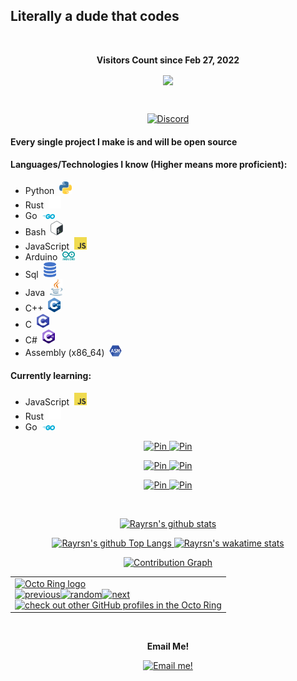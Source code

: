 ## Literally a dude that codes

<div align="center">
<br><p align="centre"><b>Visitors Count since Feb 27, 2022</b></p>  
<a href="#"><p align="center"><img align="center" src="https://profile-counter.glitch.me/{Rayrsn}/count.svg" /></p> </a>
<br></div>

<p align="center">
    <a href="https://dsc.gg/rayr">
    <img alt="Discord" src="https://discord.c99.nl/widget/theme-4/616702462526488616.png" />
  </a>
</p>

#### Every single project I make is and will be open source

#### Languages/Technologies I know (Higher means more proficient):
* Python&nbsp; <img src=https://github.com/Rayrsn/Rayrsn/raw/main/img/python.png width=20>
* Rust&nbsp; <img src=https://github.com/Rayrsn/Rayrsn/raw/main/img/rust.png width=20>
* Go&nbsp; <img src=https://github.com/Rayrsn/Rayrsn/raw/main/img/go.png width=20>
* Bash&nbsp; <img src=https://github.com/Rayrsn/Rayrsn/raw/main/img/bash.png width=20>
* JavaScript&nbsp; <img src=https://github.com/Rayrsn/Rayrsn/raw/main/img/js.png width=20>
* Arduino&nbsp; <img src=https://github.com/Rayrsn/Rayrsn/raw/main/img/arduino.png width=20>
* Sql&nbsp; <img src=https://github.com/Rayrsn/Rayrsn/raw/main/img/sql.png width=20>
* Java&nbsp; <img src=https://github.com/Rayrsn/Rayrsn/raw/main/img/java.png width=20>
* C++&nbsp; <img src=https://github.com/Rayrsn/Rayrsn/raw/main/img/c-plus-plus.png width=20>
* C&nbsp; <img src=https://github.com/Rayrsn/Rayrsn/raw/main/img/c.png width=20>
* C#&nbsp; <img src=https://github.com/Rayrsn/Rayrsn/raw/main/img/c-sharp.png width=20>
* Assembly (x86_64)&nbsp; <img src=https://github.com/Rayrsn/Rayrsn/raw/main/img/assembly.png width=20>

#### Currently learning:
* JavaScript&nbsp; <img src=https://github.com/Rayrsn/Rayrsn/raw/main/img/js.png width=20>
* Rust&nbsp; <img src=https://github.com/Rayrsn/Rayrsn/raw/main/img/rust.png width=20>
* Go&nbsp; <img src=https://github.com/Rayrsn/Rayrsn/raw/main/img/go.png width=20>

<p align="center">
    <a href="https://github.com/Rayrsn/Discord-Custom-RPC">
    <img alt="Pin" src="https://github-readme-stats-git-masterrstaa-rickstaa.vercel.app/api/pin/?username=Rayrsn&repo=Discord-Custom-RPC&show_owner=true&theme=tokyonight" />
  </a>
    <a href="https://github.com/Rayrsn/Spotify-Ad-Killer">
    <img alt="Pin" src="https://github-readme-stats-git-masterrstaa-rickstaa.vercel.app/api/pin/?username=Rayrsn&repo=Spotify-Ad-Killer&show_owner=true&theme=tokyonight" />
  </a>
</p>

<p align="center">
  <a href="https://github.com/Rayrsn/Minecraft-Auto-Mod-Downloader">
    <img alt="Pin" src="https://github-readme-stats-git-masterrstaa-rickstaa.vercel.app/api/pin/?username=Rayrsn&repo=Minecraft-Auto-Mod-Downloader&show_owner=true&theme=tokyonight" />
  </a>
    <a href="https://github.com/Rayrsn/Curseforge-Modpack-Downloader">
    <img alt="Pin" src="https://github-readme-stats-git-masterrstaa-rickstaa.vercel.app/api/pin/?username=Rayrsn&repo=Curseforge-Modpack-Downloader&show_owner=true&theme=tokyonight" />
  </a>
</p>

<p align="center">
    <a href="https://github.com/Rayrsn/Discord-RPC-cli">
    <img alt="Pin" src="https://github-readme-stats-git-masterrstaa-rickstaa.vercel.app/api/pin/?username=Rayrsn&repo=Discord-RPC-cli&show_owner=true&theme=tokyonight" />
  </a>
<a href="https://github.com/Rayrsn/Weather-Cli">
    <img alt="Pin" src="https://github-readme-stats-git-masterrstaa-rickstaa.vercel.app/api/pin/?username=Rayrsn&repo=Weather-Cli&show_owner=true&theme=tokyonight" />
  </a>
</p>
  
<br>

<p align="center">
  <a href="https://github.com/Rayrsn?tab=repositories">
    <img alt="Rayrsn's github stats" src="https://github-readme-stats-git-masterrstaa-rickstaa.vercel.app/api?username=Rayrsn&theme=tokyonight&layout=compact&count_private=true" />
  </a>
</p>

<p align="center">
  <a href="https://github.com/Rayrsn?tab=repositories">
    <img alt="Rayrsn's github Top Langs" src="https://github-readme-stats-git-masterrstaa-rickstaa.vercel.app/api/top-langs/?username=Rayrsn&langs_count=10&exclude_repo=dotfiles,BetterDiscord-Files,Weather-Gui,rimworld-mod-updater&theme=tokyonight&layout=compact" />
  </a>
     <a href="https://wakatime.com/@Rayr">
    <img alt="Rayrsn's wakatime stats" src="https://github-readme-stats-git-masterrstaa-rickstaa.vercel.app/api/wakatime?username=Rayr&theme=tokyonight" />
  </a>
</p>

<p align="center">
  <a href="https://skyline.github.com/Rayrsn">
    <img alt="Contribution Graph" src="https://github-readme-activity-graph.vercel.app/graph?username=Rayrsn&bg_color=1a1b27&color=38bdae&line=70a5fd&point=bf91f3&area=true&hide_border=true"/>
  </a>
</p>

 <table align="center"><tbody><tr><td><a href="https://octo-ring.com/"><img src="https://octo-ring.com/static/img/widget/top.png" width="99%" alt="Octo Ring logo" align="top"></a><br><a href="https://octo-ring.com/p/Rayrsn/prev"><img src="https://octo-ring.com/static/img/widget/prev.png" width="33%" alt="previous" align="top" title="previous profile"></a><a href="https://octo-ring.com/p/Rayrsn/random"><img src="https://octo-ring.com/static/img/widget/random.png" width="33%" alt="random" align="top" title="random profile"></a><a href="https://octo-ring.com/p/Rayrsn/next"><img src="https://octo-ring.com/static/img/widget/next.png" width="33%" alt="next" align="top" title="next profile"></a><br><a href="https://octo-ring.com/"><img src="https://octo-ring.com/static/img/widget/bottom.png" width="99%" alt="check out other GitHub profiles in the Octo Ring" align="top"></a></td></tr></tbody></table> 

<div align="center">
<br><p align="centre"><b>Email Me!</b></p>  
</div>

<p align="center">
  </a>
     <a href="mailto:rayrsn@pm.me">
    <img alt="Email me!" src="https://img.shields.io/badge/ProtonMail-gray?style=for-the-badge&logo=protonmail&color=%231a1b27&link=mailto%3Arayrsn%40pm.me" />
  </a>
</p>
